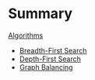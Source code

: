 # Summary

[Algorithms](./breadth-first-search.md)
- [Breadth-First Search](./breadth-first-search.md)
- [Depth-First Search](./depth-first-search.md)
- [Graph Balancing](./graph-balancing.md)
